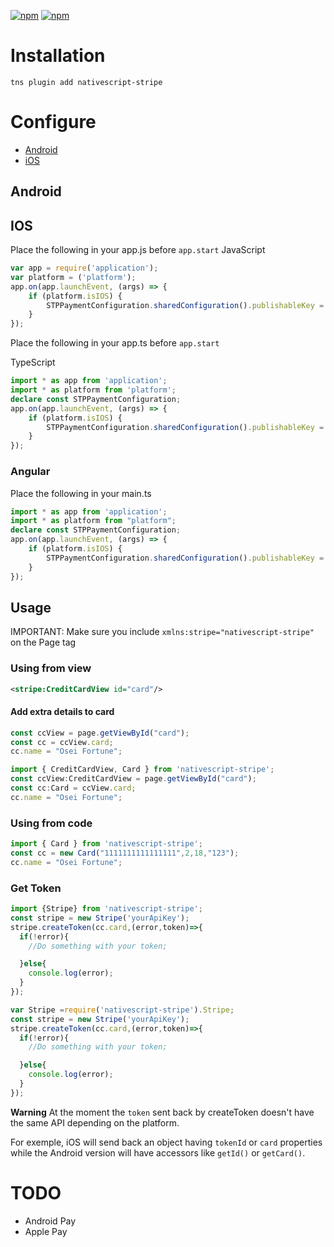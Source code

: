 [![npm](https://img.shields.io/npm/v/nativescript-stripe.svg)](https://www.npmjs.com/package/nativescript-stripe)
[![npm](https://img.shields.io/npm/dt/nativescript-stripe.svg?label=npm%20downloads)](https://www.npmjs.com/package/nativescript-stripe)

# Installation
`tns plugin add nativescript-stripe`

# Configure

* [Android](#android)
* [iOS](#ios)

## Android

## IOS
Place the following in your app.js before `app.start`
JavaScript
```js
var app = require('application');
var platform = ('platform');
app.on(app.launchEvent, (args) => {
    if (platform.isIOS) {
        STPPaymentConfiguration.sharedConfiguration().publishableKey = "yourApiKey";
    }
});
```
Place the following in your app.ts before `app.start`

TypeScript
```ts
import * as app from 'application';
import * as platform from 'platform';
declare const STPPaymentConfiguration;
app.on(app.launchEvent, (args) => {
    if (platform.isIOS) {
        STPPaymentConfiguration.sharedConfiguration().publishableKey = "yourApiKey";
    }
});
```

### Angular
Place the following in your main.ts

```ts
import * as app from 'application';
import * as platform from "platform";
declare const STPPaymentConfiguration;
app.on(app.launchEvent, (args) => {
    if (platform.isIOS) {
        STPPaymentConfiguration.sharedConfiguration().publishableKey = "yourApiKey";
    }
});
```


## Usage

IMPORTANT: Make sure you include `xmlns:stripe="nativescript-stripe"` on the Page tag

### Using from view
```xml
<stripe:CreditCardView id="card"/>
```

#### Add extra details to card

```js
const ccView = page.getViewById("card");
const cc = ccView.card;
cc.name = "Osei Fortune";
```

```ts
import { CreditCardView, Card } from 'nativescript-stripe';
const ccView:CreditCardView = page.getViewById("card");
const cc:Card = ccView.card;
cc.name = "Osei Fortune";
```
### Using from code
```ts
import { Card } from 'nativescript-stripe';
const cc = new Card("1111111111111111",2,18,"123");
cc.name = "Osei Fortune";
```

### Get Token

```ts
import {Stripe} from 'nativescript-stripe';
const stripe = new Stripe('yourApiKey');
stripe.createToken(cc.card,(error,token)=>{
  if(!error){
    //Do something with your token;

  }else{
    console.log(error);
  }
});
```

```js
var Stripe =require('nativescript-stripe').Stripe;
const stripe = new Stripe('yourApiKey');
stripe.createToken(cc.card,(error,token)=>{
  if(!error){
    //Do something with your token;

  }else{
    console.log(error);
  }
});
```
**Warning** At the moment the `token` sent back by createToken doesn't have the same API depending on the platform.

For exemple, iOS will send back an object having `tokenId` or `card` properties while the Android version will have accessors like `getId()` or `getCard()`.


# TODO
* Android Pay
* Apple Pay
